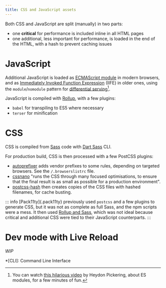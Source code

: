 ```yaml
---
title: CSS and JavaScript assets
---
```


Both CSS and JavaScript are split (manually) in two parts:

- one **critical** for performance is included inline in all HTML pages
- one additional, less important for performance, is loaded in the end of the HTML, with a hash to prevent caching issues

# JavaScript

Additional JavaScript is loaded as [ECMAScript module](https://hacks.mozilla.org/2018/03/es-modules-a-cartoon-deep-dive/) in modern browsers, and as [Immediately Invoked Function Expression](https://en.wikipedia.org/wiki/Immediately_invoked_function_expression) (IIFE) in older ones, using the `module`/`nomodule` pattern for [differential serving](https://css-tricks.com/differential-serving/)[^modules].

[^modules]: You can watch [this hilarious video](https://www.youtube.com/watch?v=dAIckpwW9ds) by Heydon Pickering, about ES modules, for a few minutes of fun.

JavaScript is compiled with [Rollup](https://rollupjs.org/), with a few plugins:

- `babel` for transpiling to ES5 where necessary
- `terser` for minification

# CSS

CSS is compiled from [Sass](https://sass-lang.com/) code with [Dart Sass](https://sass-lang.com/dart-sass) CLI.

For production build, CSS is then processed with a few PostCSS plugins:

- [autoprefixer](https://github.com/postcss/autoprefixer) adds vendor prefixes to some rules, depending on targeted browsers. See the `/.browserslistrc` file.
- [cssnano](https://cssnano.co/) "runs the CSS through many focused optimisations, to ensure that the final result is as small as possible for a production environment".
- [postcss-hash](https://github.com/dacodekid/postcss-hash) then creates copies of the CSS files with hashed filenames, for cache busting.

::: info
[Pack11ty]{.pack11ty} previously used `postcss` and a few plugins to generate CSS, but it was not as complete as full Sass, and the npm scripts were a mess. It then used [Rollup and Sass](https://github.com/nhoizey/pack11ty/pull/13), which was not ideal because critical and additional CSS were tied to their JavaScript counterparts.
:::

# Dev mode with Live Reload

_WIP_

<!-- prettier-ignore -->
*[CLI]: Command Line Interface

